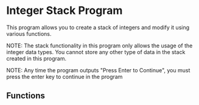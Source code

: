 # Integer Stack Program
This program allows you to create a stack of integers and modify it using various functions.

NOTE: The stack functionality in this program only allows the usage of the integer data types. You cannot store any other type of data in the stack created in this program.

NOTE: Any time the program outputs "Press Enter to Continue", you must press the enter key to continue in the program

## Functions

## 
